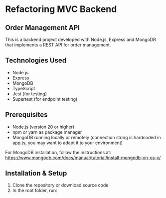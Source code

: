 # Refactoring MVC Backend
## Order Management API

This is a backend project developed with Node.js, Express and MongoDB that implements a REST API for order management.

## Technologies Used

- Node.js
- Express
- MongoDB
- TypeScript
- Jest (for testing)
- Supertest (for endpoint testing)

## Prerequisites

- Node.js (version 20 or higher)
- npm or yarn as package manager
- MongoDB running locally or remotely (connection string is hardcoded in app.ts, you may want to adapt it to your environment)

For MongoDB installation, follow the instructions at:
https://www.mongodb.com/docs/manual/tutorial/install-mongodb-on-os-x/

## Installation & Setup

1. Clone the repository or download source code
2. In the root folder, run:


